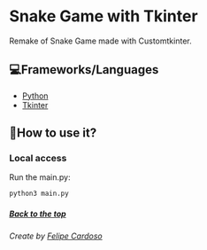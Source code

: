 # Snake Game with Tkinter

Remake of Snake Game made with Customtkinter.

## 💻Frameworks/Languages

- [Python](https://www.python.org)
- [Tkinter](https://docs.python.org/3/library/tkinter.html)

## 🚀How to use it?

### Local access

Run the main.py:
```bash
python3 main.py
```

##### [Back to the top](#)

###### Create by [Felipe Cardoso](https://lymei.art)
